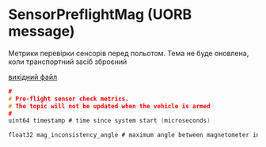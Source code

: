 # SensorPreflightMag (UORB message)

Метрики перевірки сенсорів перед польотом. Тема не буде оновлена, коли транспортний засіб зброєний

[вихідний файл](https://github.com/PX4/PX4-Autopilot/blob/main/msg/SensorPreflightMag.msg)

```c
#
# Pre-flight sensor check metrics.
# The topic will not be updated when the vehicle is armed
#
uint64 timestamp # time since system start (microseconds)

float32 mag_inconsistency_angle # maximum angle between magnetometer instance field vectors in radians.

```
